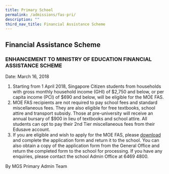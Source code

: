 ```yaml
---
title: Primary School
permalink: /admissions/fas-pri/
description: ""
third_nav_title: Financial Assistance Scheme
---
```


## Financial Assistance Scheme

### ENHANCEMENT TO MINISTRY OF EDUCATION FINANCIAL ASSISTANCE SCHEME

Date: March 16, 2018

1. Starting from 1 April 2018, Singapore Citizen students from households with gross monthly household income (GHI) of $2,750 and below, or per capita income (PCI) of $690 and below, will be eligible for the MOE FAS.
2. MOE FAS recipients are not required to pay school fees and standard miscellaneous fees. They are also eligible for free textbooks, school attire and transport subsidy. Those at pre-university will receive an annual bursary of $900 in lieu of textbooks and school attire. All students can opt to pay their 2nd Tier miscellaneous fees from their Edusave account.
3. If you are eligible and wish to apply for the MOE FAS, please [download](files/Primary/AnnexA-Appn-Form-MOE-FAS.pdf) and complete the application form and return it to the school. You can also obtain a copy of the application form from the General Office and return the completed form to the school for processing. If you have any enquiries, please contact the school Admin Office at 6469 4800.

By MGS Primary Admin Team